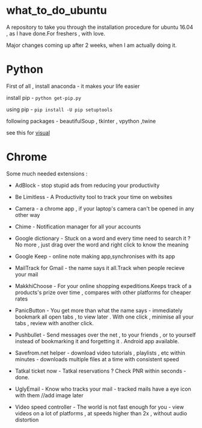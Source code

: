 # what_to_do_ubuntu
A repository to take you through the installation procedure for ubuntu 16.04 , as I have done.For freshers , with love.

Major changes coming up after 2 weeks, when I am actually doing it.
# Python 

First of all , install anaconda - it makes your life easier

install pip -  `python get-pip.py`

using pip - `pip install -U pip setuptools`

following packages - beautifulSoup , tkinter , vpython ,twine

see this for [visual](https://www.youtube.com/watch?v=vszmuxnBBd8)


# Chrome 

Some much needed extensions :

* AdBlock - stop stupid ads from reducing your productivity
 
* Be Limitless - A Productivity tool to track your time on websites

* Camera - a chrome app , if your laptop's camera can't be opened in any other way

* Chime - Notification manager for all your accounts

* Google dictionary - Stuck on a word and every time need to search it ?
No more , just drag over the word and right click to know the meaning

* Google Keep - online note making app,synchronises with its app

* MailTrack for Gmail - the name says it all.Track when people recieve your mail

* MakkhiChoose - For your online shopping expeditions.Keeps track of a products's prize over 
time , compares with other platforms for cheaper rates

* PanicButton - You get more than what the name says - immediately bookmark all open tabs ,
to view later . With one click , minimise all your tabs , review with another click.

* Pushbullet - Send messages over the net , to your friends , or to yourself instead of 
bookmarking it and forgetting it . Android app available.

* Savefrom.net helper - download video tutorials , playlists , etc within minutes - 
	downloads multiple files at a time with consistent speed

* Tatkal ticket now - Tatkal reservations ? Check PNR within seconds -done.

* UglyEmail - Know who tracks your mail - tracked mails have a eye icon with them
//add image later

* Video speed controller - The world is not fast enough for you - view videos on a lot of 
platforms , at speeds higher than 2x , without audio distortion

